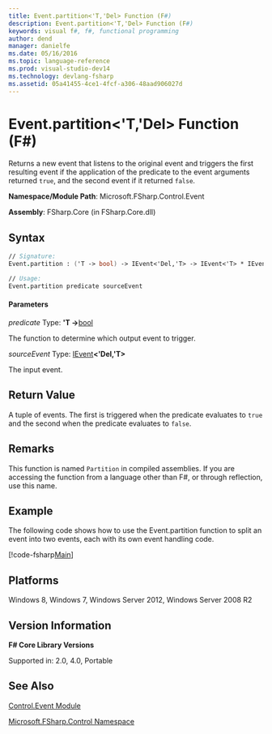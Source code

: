 ```yaml
---
title: Event.partition<'T,'Del> Function (F#)
description: Event.partition<'T,'Del> Function (F#)
keywords: visual f#, f#, functional programming
author: dend
manager: danielfe
ms.date: 05/16/2016
ms.topic: language-reference
ms.prod: visual-studio-dev14
ms.technology: devlang-fsharp
ms.assetid: 05a41455-4ce1-4fcf-a306-48aad906027d 
---
```


# Event.partition<'T,'Del> Function (F#)

Returns a new event that listens to the original event and triggers the first resulting event if the application of the predicate to the event arguments returned `true`, and the second event if it returned `false`.

**Namespace/Module Path**: Microsoft.FSharp.Control.Event

**Assembly**: FSharp.Core (in FSharp.Core.dll)


## Syntax

```fsharp
// Signature:
Event.partition : ('T -> bool) -> IEvent<'Del,'T> -> IEvent<'T> * IEvent<'T> (requires delegate)

// Usage:
Event.partition predicate sourceEvent
```

#### Parameters
*predicate*
Type: **'T -&gt;**[bool](https://msdn.microsoft.com/library/89c0cf9c-49ce-4207-a3be-555851a67dd5)


The function to determine which output event to trigger.


*sourceEvent*
Type: [IEvent](https://msdn.microsoft.com/library/8dbca0df-f8a1-40bd-8d50-aa26f6a8b862)**&lt;'Del,'T&gt;**


The input event.

## Return Value

A tuple of events. The first is triggered when the predicate evaluates to `true` and the second when the predicate evaluates to `false`.

## Remarks
This function is named `Partition` in compiled assemblies. If you are accessing the function from a language other than F#, or through reflection, use this name.

## Example
The following code shows how to use the Event.partition function to split an event into two events, each with its own event handling code.

[!code-fsharp[Main](~/samples/snippets/fsharp/events/snippet7.fs)]

## Platforms
Windows 8, Windows 7, Windows Server 2012, Windows Server 2008 R2

## Version Information
**F# Core Library Versions**

Supported in: 2.0, 4.0, Portable

## See Also
[Control.Event Module](Control.Event-Module-%5BFSharp%5D.md)

[Microsoft.FSharp.Control Namespace](Microsoft.FSharp.Control-Namespace-%5BFSharp%5D.md)